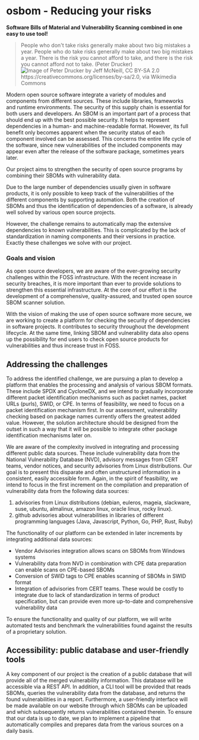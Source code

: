 # osbom - Reducing your risks
**Software Bills of Material and Vulnerability Scanning combined in one easy to use tool!**
> People who don't take risks generally make about two big mistakes a year. People who do take risks generally make about two big mistakes a year. There is the risk you cannot afford to take, and there is the risk you cannot afford not to take. (Peter Drucker)
![Image of Peter Drucker by Jeff McNeill, CC BY-SA 2.0 <https://creativecommons.org/licenses/by-sa/2.0>, via Wikimedia Commons](https://upload.wikimedia.org/wikipedia/commons/thumb/e/ea/Drucker5789.jpg/180px-Drucker5789.jpg)

Modern open source software integrate a variety of modules and components from different sources. These include libraries, frameworks and runtime environments. The security of this supply chain is essential for both users and developers. An SBOM is an important part of a process that should end up with the best possible security. It helps to represent dependencies in a human- and machine-readable format. However, its full benefit only becomes apparent when the security status of each component involved can be assessed. This concerns the entire life cycle of the software, since new vulnerabilities of the included components may appear even after the release of the software package, sometimes years later.

Our project aims to strengthen the security of open source programs by combining their SBOMs with vulnerability data.

Due to the large number of dependencies usually given in software products, it is only possible to keep track of the vulnerabilities of the different components by supporting automation. Both the creation of SBOMs and thus the identification of dependencies of a software, is already well solved by various open source projects.

However, the challenge remains to automatically map the extensive dependencies to known vulnerabilities. This is complicated by the lack of standardization in naming components and their versions in practice. Exactly these challenges we solve with our project.

### Goals and vision
As open source developers, we are aware of the ever-growing security challenges within the FOSS infrastructure. With the recent increase in security breaches, it is more important than ever to provide solutions to strengthen this essential infrastructure. At the core of our effort is the development of a comprehensive, quality-assured, and trusted open source SBOM scanner solution.

With the vision of making the use of open source software more secure, we are working to create a platform for checking the security of dependencies in software projects. It contributes to security throughout the development lifecycle. At the same time, linking SBOM and vulnerability data also opens up the possibility for end users to check open source products for vulnerabilities and thus increase trust in FOSS.

## Addressing the challenges
To address the identified challenge, we are pursuing a plan to develop a platform that enables the processing and analysis of various SBOM formats. These include SPDX and CycloneDX, and we intend to gradually incorporate different packet identification mechanisms such as packet names, packet URLs (purls), SWID, or CPE. In terms of feasibility, we need to focus on a packet identification mechanism first. In our assessment, vulnerability checking based on package names currently offers the greatest added value. However, the solution architecture should be designed from the outset in such a way that it will be possible to integrate other package identification mechanisms later on.

We are aware of the complexity involved in integrating and processing different public data sources. These include vulnerability data from the National Vulnerability Database (NVD), advisory messages from CERT teams, vendor notices, and security advisories from Linux distributions. Our goal is to present this disparate and often unstructured information in a consistent, easily accessible form. Again, in the spirit of feasibility, we intend to focus in the first increment on the compilation and preparation of vulnerability data from the following data sources:
1. advisories from Linux distributions (debian, euleros, mageia, slackware, suse, ubuntu, almalinux, amazon linux, oracle linux, rocky linux).
2. github advisories about vulnerabilities in libraries of different programming languages (Java, Javascript, Python, Go, PHP, Rust, Ruby)

The functionality of our platform can be extended in later increments by integrating additional data sources: 
- Vendor Advisories integration allows scans on SBOMs from Windows systems 
- Vulnerability data from NVD in combination with CPE data preparation can enable scans on CPE-based SBOMs
- Conversion of SWID tags to CPE enables scanning of SBOMs in SWID format
- Integration of advisories from CERT teams. These would be costly to integrate due to lack of standardization in terms of product specification, but can provide even more up-to-date and comprehensive vulnerability data

To ensure the functionality and quality of our platform, we will write automated tests and benchmark the vulnerabilities found against the results of a proprietary solution. 

## Accessibility: public database and user-friendly tools 

A key component of our project is the creation of a public database that will provide all of the merged vulnerability information. This database will be accessible via a REST API. In addition, a CLI tool will be provided that reads SBOMs, queries the vulnerability data from the database, and returns the found vulnerabilities in a report. Furthermore, a user-friendly interface will be made available on our website through which SBOMs can be uploaded and which subsequently returns vulnerabilities contained therein. To ensure that our data is up to date, we plan to implement a pipeline that automatically compiles and prepares data from the various sources on a daily basis.


